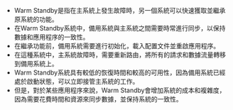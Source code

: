 - Warm Standby是指在主系統上發生故障時，另一個系統可以快速獲取並繼承原系統的功能。
- 在Warm Standby系統中，備用系統與主系統之間需要時常進行同步，以保持數據和應用程序的一致性。
- 在繼承功能前，備用系統需要進行初始化，載入配置文件並重啟應用程序。
- 在這種系統中，主系統故障時，需要重新路由，將所有的請求和數據流量轉移到備用系統上。
- Warm Standby系統具有較低的恢復時間和較高的可用性，因為備用系統已經處於啟動狀態，可以立即接管主系統的工作。
- 但是，對於某些應用程序來說，Warm Standby會增加系統的成本和複雜度，因為需要花費時間和資源來同步數據，並保持系統的一致性。
